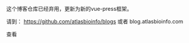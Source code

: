这个博客仓库已经弃用，更新为新的vue-press框架。

请到：
https://github.com/atlasbioinfo/blogs
或者
blog.atlasbioinfo.com

查看
